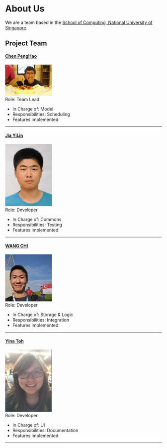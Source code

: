 # About Us

We are a team based in the [School of Computing, National University of Singapore](http://www.comp.nus.edu.sg).

## Project Team

#### [Chen PengHao](https://github.com/chenpenghao) <br>
<img src="images/ChenPengHao.png" width="150"><br>
Role: Team Lead

* In Charge of: Model <br>
* Responsibilities: Scheduling
* Features implemented:

-----

#### [Jia YiLin](https://github.com/emiyak)
<img src="images/JiaYiLin.png" width="150"><br>
Role: Developer <br>

* In Charge of: Commons <br>
* Responsibilities: Testing <br>
* Features implemented:

-----

#### [WANG CHI](https://github.com/wangchi92)
<img src="images/WangChi.png" width="150"><br>
Role: Developer <br>

* In Charge of: Storage & Logic <br>
* Responsibilities: Integration
* Features implemented:

-----

#### [Yina Toh](https://github.com/yinatoh)
<img src="images/YinaToh.png" width="150"><br>
Role: Developer <br>

* In Charge of: UI <br>
* Responsibilities: Documentation
* Features implemented:

-----
